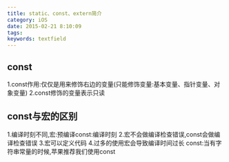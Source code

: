 ```yaml
---
title: static、const、extern简介
category: iOS
date: 2015-02-21 8:10:09
tags: 
keywords: textfield
---
```

## const
1.const作用:仅仅是用来修饰右边的变量(只能修饰变量:基本变量、指针变量、对象变量)
2.const修饰的变量表示只读
<!--more-->
## const与宏的区别
1.编译时刻不同,宏:预编译const:编译时刻
  2.宏不会做编译检查错误,const会做编译检查错误
  3.宏可以定义代码
  4.过多的使用宏会导致编译时间过长
const:当有字符串常量的时候,苹果推荐我们使用const



